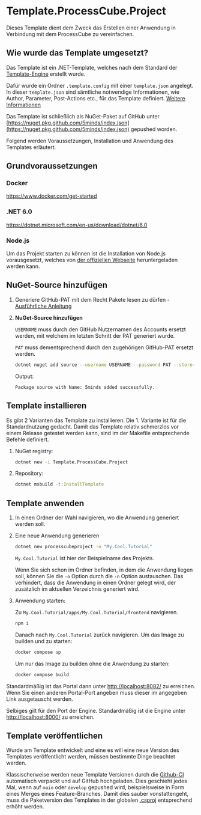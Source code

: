 # Template.ProcessCube.Project

Dieses Template dient dem Zweck das Erstellen einer Anwendung in Verbindung mit dem ProcessCube zu vereinfachen.

## Wie wurde das Template umgesetzt?

Das Template ist ein .NET-Template, welches nach dem Standard der [Template-Engine](https://github.com/dotnet/templating/wiki) erstellt wurde.

Dafür wurde ein Ordner `.template.config` mit einer `template.json` angelegt.
In dieser `template.json` sind sämtliche notwendige Informationen, wie Author, Parameter, Post-Actions etc., für das Template definiert. [Weitere Informationen](https://docs.microsoft.com/de-de/dotnet/core/tools/custom-templates#templatejson)

Das Template ist schließlich als NuGet-Paket auf GitHub unter [https://nuget.pkg.github.com/5minds/index.json](https://nuget.pkg.github.com/5minds/index.json) gepushed worden.

Folgend werden Voraussetzungen, Installation und Anwendung des Templates erläutert.

## Grundvoraussetzungen

### Docker

<https://www.docker.com/get-started>

### .NET 6.0

<https://dotnet.microsoft.com/en-us/download/dotnet/6.0>

### Node.js

Um das Projekt starten zu können ist die Installation von Node.js vorausgesetzt, welches von [der offiziellen Webseite](https://nodejs.org/en/download/)
heruntergeladen werden kann.

## NuGet-Source hinzufügen

1. Generiere GitHub-PAT mit dem Recht Pakete lesen zu dürfen - [Ausführliche Anleitung](documentation/github/set_up_github_credentials_for_github-packages.md)

2. **NuGet-Source hinzufügen**

    `USERNAME` muss durch den GitHub Nutzernamen des Accounts ersetzt werden, mit welchem im letzten Schritt der PAT generiert wurde.

    `PAT` muss dementsprechend durch den zugehörigen GitHub-PAT ersetzt werden.

    ```zsh
    dotnet nuget add source --username USERNAME --password PAT --store-password-in-clear-text --name 5minds "https://nuget.pkg.github.com/5minds/index.json"
    ```

    Output:

    ```text
    Package source with Name: 5minds added successfully.
    ```

## Template installieren

Es gibt 2 Varianten das Template zu installieren.
Die 1. Variante ist für die Standardnutzung gedacht.
Damit das Template relativ schmerzlos vor einem Release getestet werden kann, sind im der Makefile entsprechende Befehle definiert.

1. NuGet registry:

    ```zsh
    dotnet new -i Template.ProcessCube.Project
    ```

2. Repository:

    ```zsh
    dotnet msbuild -t:InstallTemplate
    ```

## Template anwenden

1. In einen Ordner der Wahl navigieren, wo die Anwendung generiert werden soll.
2. Eine neue Anwendung generieren

    ```zsh
    dotnet new processcubeproject -o "My.Cool.Tutorial"
    ```

    `My.Cool.Tutorial` ist hier der Beispielname des Projekts.

    Wenn Sie sich schon im Ordner befinden, in dem die Anwendung liegen soll, können Sie die `-o` Option durch die `-n` Option austauschen. Das verhindert, dass die Anwendung in einen Ordner gelegt wird, der zusätzlich im aktuellen Verzeichnis generiert wird.

3. Anwendung starten:

    Zu `My.Cool.Tutorial/apps/My.Cool.Tutorial/frontend` navigieren.

    ```zsh
    npm i
    ```
    Danach nach `My.Cool.Tutorial` zurück navigieren. Um das Image zu builden und zu starten:
   ```bash
   docker compose up
   ```
   Um nur das Image zu builden ohne die Anwendung zu starten:

   ```bash
   docker compose build
   ```

Standardmäßig ist das Portal dann unter <http://localhost:8082/> zu erreichen. Wenn Sie einen anderen Portal-Port angeben muss dieser im angegeben Link ausgetauscht werden.

Selbiges gilt für den Port der Engine. Standardmäßig ist die Engine unter <http://localhost:8000/> zu erreichen.

## Template veröffentlichen

Wurde am Template entwickelt und eine es will eine neue Version des Templates veröffentlicht werden, müssen bestimmte Dinge beachtet werden.

Klassischerweise werden neue Template Versionen durch die [Github-CI](.github/workflows/publish_template.yml) automatisch verpackt und auf GitHub hochgeladen.
Dies geschieht jedes Mal, wenn auf `main` oder `develop` gepushed wird, beispielsweise in Form eines Merges eines Feature-Branches.
Damit dies sauber vonstattengeht, muss die Paketversion des Templates in der globalen [.csproj](TemplateHandler.csproj) entsprechend erhöht werden.
